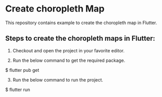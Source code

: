 # Create choropleth Map

This repository contains example to create the choropleth map in Flutter.

## Steps to create the choropleth maps in Flutter:

1. Checkout and open the project in your favorite editor.

2. Run the below command to get the required package.

$ flutter pub get

3. Run the below command to run the project.

$ flutter run
